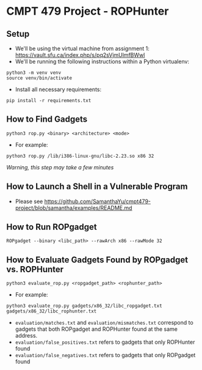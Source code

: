 # CMPT 479 Project - ROPHunter

## Setup
- We'll be using the virtual machine from assignment 1: https://vault.sfu.ca/index.php/s/pq2sVjmUlmfBWwl
- We'll be running the following instructions within a Python virtualenv:
```
python3 -m venv venv
source venv/bin/activate
```
- Install all necessary requirements:
```
pip install -r requirements.txt
```

## How to Find Gadgets
```
python3 rop.py <binary> <architecture> <mode>
```
- For example:
```
python3 rop.py /lib/i386-linux-gnu/libc-2.23.so x86 32
```
*Warning, this step may take a few minutes* 

## How to Launch a Shell in a Vulnerable Program
- Please see <https://github.com/SamanthaYu/cmpt479-project/blob/samantha/examples/README.md>

## How to Run ROPgadget
```
ROPgadget --binary <libc_path> --rawArch x86 --rawMode 32
```

## How to Evaluate Gadgets Found by ROPgadget vs. ROPHunter
```
python3 evaluate_rop.py <ropgadget_path> <rophunter_path>
```
- For example:
```
python3 evaluate_rop.py gadgets/x86_32/libc_ropgadget.txt gadgets/x86_32/libc_rophunter.txt
```
- `evaluation/matches.txt` and `evaluation/mismatches.txt` correspond to gadgets that both ROPgadget and ROPHunter found at the same address.
- `evaluation/false_positives.txt` refers to gadgets that only ROPHunter found
- `evaluation/false_negatives.txt` refers to gadgets that only ROPgadget found

